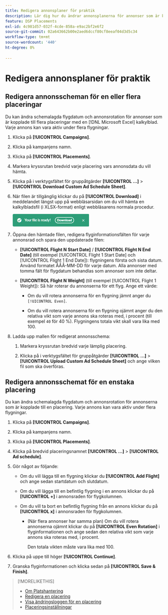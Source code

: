 ```yaml
---
title: Redigera annonsplaner för praktik
description: Lär dig hur du ändrar annonsplanerna för annonser som är kopplade till placeringar.
feature: DSP Placements
exl-id: 4c981d57-032f-4cde-858a-e9ac2bf2e6f2
source-git-commit: 02a643662b00e2aed6dccf80cf8eeaf04d3d5c34
workflow-type: tm+mt
source-wordcount: '440'
ht-degree: 0%

---
```


# Redigera annonsplaner för praktik

## Redigera annonsscheman för en eller flera placeringar

Du kan ändra schemalagda flygdatum och annonsrotation för annonser som är kopplade till flera placeringar med en [!DNL Microsoft Excel] kalkylblad. Varje annons kan vara aktiv under flera flygningar.

1. Klicka på **[!UICONTROL Campaigns]**.

1. Klicka på kampanjens namn.

1. Klicka på **[!UICONTROL Placements]**.

1. Markera kryssrutan bredvid varje placering vars annonsdata du vill hämta.

1. Klicka på i verktygsfältet för gruppåtgärder **[!UICONTROL ...]** > **[!UICONTROL Download Custom Ad Schedule Sheet]**.

1. När filen är tillgänglig klickar du på **[!UICONTROL Download]** i meddelandet längst upp på webbläsarsidan om du vill hämta en kalkylbladsfil (i XLSX-format) enligt webbläsarens normala procedur.

   ![Ladda ned meddelande om klar hämtning](/help/dsp/assets/download-ready.png "Ladda ned meddelande om klar hämtning")

1. Öppna den hämtade filen, redigera flyginformationsfälten för varje annonsrad och spara den uppdaterade filen:

   * **[!UICONTROL Flight N Start Date]** / **[!UICONTROL Flight N End Date]** (till exempel [!UICONTROL Flight 1 Start Date] och [!UICONTROL Flight 1 End Date]): flygningens första och sista datum. Använd formatet ÅÅÅ-MM-DD för varje datum. Alla annonser med tomma fält för flygdatum behandlas som annonser som inte deltar.

   * **[!UICONTROL Flight N Weight]** (till exempel [!UICONTROL Flight 1 Weight]): Så här roterar du annonserna för ett flyg. Ange ett värde:

      * Om du vill rotera annonserna för en flygning jämnt anger du `[!UICONTROL Even]`.

      * Om du vill rotera annonserna för en flygning ojämnt anger du den relativa vikt som varje annons ska roteras med, i procent (till exempel `40` för 40 %). Flygningens totala vikt skall vara lika med 100.

1. Ladda upp mallen för redigerat annonsschema:

   1. Markera kryssrutan bredvid varje lämplig placering.

   1. Klicka på i verktygsfältet för gruppåtgärder **[!UICONTROL ...]** > **[!UICONTROL Upload Custom Ad Schedule Sheet]** och ange vilken fil som ska överföras.

## Redigera annonsschemat för en enstaka placering

<!-- Some placements don't have this option. Clarify which placement types aren't eligible -- just simple ad serving placements (PG ones seem okay)? And anything else? -->

Du kan ändra schemalagda flygdatum och annonsrotation för annonserna som är kopplade till en placering. Varje annons kan vara aktiv under flera flygningar.

1. Klicka på **[!UICONTROL Campaigns]**.

1. Klicka på kampanjens namn.

1. Klicka på **[!UICONTROL Placements]**.

1. Klicka på bredvid placeringsnamnet  **[!UICONTROL ...]** > **[!UICONTROL Ad schedule]**.

1. Gör något av följande:

   * Om du vill lägga till en flygning klickar du **[!UICONTROL Add Flight]** och ange sedan startdatum och slutdatum.

   * Om du vill lägga till en befintlig flygning i en annons klickar du på **[!UICONTROL +]** i annonsraden för flygkolumnen.

   * Om du vill ta bort en befintlig flygning från en annons klickar du på **[!UICONTROL x]** i annonsraden för flygkolumnen.

      * (När flera annonser har samma plan) Om du vill rotera annonserna ojämnt klickar du på **[!UICONTROL Even Rotation]** i flyginformationen och ange sedan den relativa vikt som varje annons ska roteras med, i procent.

        Den totala vikten måste vara lika med 100.

1. Klicka på uppe till höger **[!UICONTROL Continue]**.

1. Granska flyginformationen och klicka sedan på **[!UICONTROL Save & Finish]**.

>[!MORELIKETHIS]
>
>* [Om Platshantering](placement-about.md)
>* [Redigera en placering](placement-edit.md)
>* [Visa ändringsloggen för en placering](placement-change-log.md)
>* [Placeringsinställningar](placement-settings.md)
